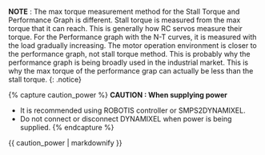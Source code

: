 **NOTE** : The max torque measurement method for the Stall Torque and Performance Graph is different. Stall torque is measured from the max torque that it can reach. This is generally how RC servos measure their torque. For the Performance graph with the N-T curves, it is measured with the load gradually increasing. The motor operation environment is closer to the performance graph, not stall torque method. This is probably why the performance graph is being broadly used in the industrial market. This is why the max torque of the performance grap can actually be less than the stall torque.
{: .notice}

{% capture caution_power %}
**CAUTION : When supplying power**  
- It is recommended using ROBOTIS controller or SMPS2DYNAMIXEL.
- Do not connect or disconnect DYNAMIXEL when power is being supplied.
{% endcapture %}

<div class="notice--warning">{{ caution_power | markdownify }}</div>
